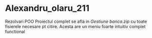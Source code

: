 # Alexandru_olaru_211
Rezolvari POO
Proiectul complet se afla in *Gestiune banca.zip* cu toate fisierele necesare pt citire.
Acesta are un meniu foarte intuitiv complet functional
